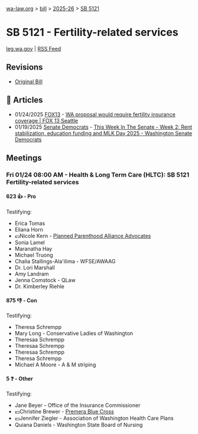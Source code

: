 [wa-law.org](/) > [bill](/bill/) > [2025-26](/bill/2025-26/) > [SB 5121](/bill/2025-26/sb/5121/)

# SB 5121 - Fertility-related services
[leg.wa.gov](https://app.leg.wa.gov/billsummary?BillNumber=5121&Year=2025&Initiative=false) | [RSS Feed](./rss.xml)

## Revisions
* [Original Bill](1/)

## 📰 Articles
* 01/24/2025 [FOX13](/org/fox13/) - [WA proposal would require fertility insurance coverage | FOX 13 Seattle](https://www.fox13seattle.com/news/fertility-treatment-insurance-coverage#:~:text=Senate%20Bill%205121)
* 01/19/2025 [Senate Democrats](/org/senate_democrats/) - [This Week In The Senate - Week 2: Rent stabilization, education funding and MLK Day 2025 - Washington Senate Democrats](https://senatedemocrats.wa.gov/blog/2025/01/19/this-week-in-the-senate-week-2-rent-stabilization-education-funding-and-mlk-day-2025/#:~:text=Senate%20Bill%205121)

## Meetings
### Fri 01/24 08:00 AM - Health & Long Term Care (HLTC): SB 5121 Fertility-related services
#### 623 👍 - Pro
Testifying:
* Erica Tomas
* Eliana Horn
* 💵Nicole Kern - [Planned Parenthood Alliance Advocates](/org/planned_parenthood_alliance_advocates/)
* Sonia Lamel
* Maranatha Hay
* Michael Truong
* Chalia Stallings-Ala'ilima - WFSE/AWAAG
* Dr. Lori Marshall
* Amy Landram
* Jenna Comstock - QLaw
* Dr. Kimberley Riehle

#### 875 👎 - Con
Testifying:
* Theresa Schrempp
* Mary Long - Conservative Ladies of Washington
* Theresaa Schrempp
* Theresaa Schrempp
* Theresaa Schrempp
* Theresa Schrempp
* Michael A Moore - A & M striping

#### 5 ❓ - Other
Testifying:
* Jane Beyer - Office of the Insurance Commissioner
* 💵Christine Brewer - [Premera Blue Cross](/org/premera_blue_cross/)
* 💵Jennifer Ziegler - Association of Washington Health Care Plans
* Quiana Daniels - Washington State Board of Nursing
